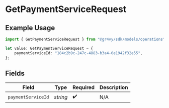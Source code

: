 # GetPaymentServiceRequest

## Example Usage

```typescript
import { GetPaymentServiceRequest } from "@gr4vy/sdk/models/operations";

let value: GetPaymentServiceRequest = {
    paymentServiceId: "184c2b9c-247c-4883-b3a4-0e1942f32e55",
};
```

## Fields

| Field              | Type               | Required           | Description        |
| ------------------ | ------------------ | ------------------ | ------------------ |
| `paymentServiceId` | *string*           | :heavy_check_mark: | N/A                |
